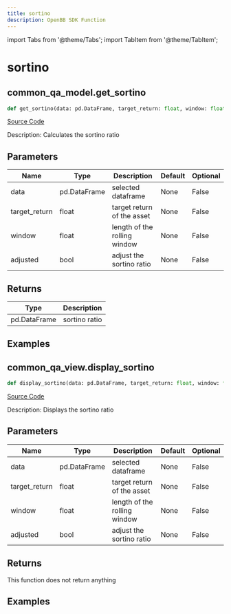 ```yaml
---
title: sortino
description: OpenBB SDK Function
---
```


import Tabs from '@theme/Tabs';
import TabItem from '@theme/TabItem';

# sortino

<Tabs>
<TabItem value="model" label="Model" default>

## common_qa_model.get_sortino

```python title='openbb_terminal/common/quantitative_analysis/qa_model.py'
def get_sortino(data: pd.DataFrame, target_return: float, window: float, adjusted: bool) -> DataFrame:
```
[Source Code](https://github.com/OpenBB-finance/OpenBBTerminal/tree/main/openbb_terminal/common/quantitative_analysis/qa_model.py#L563)

Description: Calculates the sortino ratio

## Parameters

| Name | Type | Description | Default | Optional |
| ---- | ---- | ----------- | ------- | -------- |
| data | pd.DataFrame | selected dataframe | None | False |
| target_return | float | target return of the asset | None | False |
| window | float | length of the rolling window | None | False |
| adjusted | bool | adjust the sortino ratio | None | False |

## Returns

| Type | Description |
| ---- | ----------- |
| pd.DataFrame | sortino ratio |

## Examples



</TabItem>
<TabItem value="view" label="View">

## common_qa_view.display_sortino

```python title='openbb_terminal/common/quantitative_analysis/qa_view.py'
def display_sortino(data: pd.DataFrame, target_return: float, window: float, adjusted: bool) -> None:
```
[Source Code](https://github.com/OpenBB-finance/OpenBBTerminal/tree/main/openbb_terminal/common/quantitative_analysis/qa_view.py#L1138)

Description: Displays the sortino ratio

## Parameters

| Name | Type | Description | Default | Optional |
| ---- | ---- | ----------- | ------- | -------- |
| data | pd.DataFrame | selected dataframe | None | False |
| target_return | float | target return of the asset | None | False |
| window | float | length of the rolling window | None | False |
| adjusted | bool | adjust the sortino ratio | None | False |

## Returns

This function does not return anything

## Examples



</TabItem>
</Tabs>